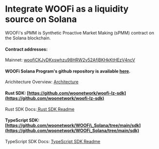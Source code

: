 # Integrate WOOFi as a liquidity source on Solana

WOOFi's sPMM is Synthetic Proactive Market Making (sPMM) contract on the Solana blockchain.

#### Contract addresses:

Mainnet: [woofiCKJyDKxswhzu98HRW2v52AfjBKHkKtHEzV4ncV](https://solscan.io/account/woofiCKJyDKxswhzu98HRW2v52AfjBKHkKtHEzV4ncV)

#### WOOFi Solana Program's github repository is available [here](https://github.com/woonetwork/WOOFi_Solana).

Arichitecture Overview: [Architecture](architecture.md)

#### Rust SDK: [https://github.com/woonetwork/woofi-lz-sdk](https://github.com/woonetwork/woofi-lz-sdk)

Rust SDK Docs:[ Rust SDK Readme](rust-sdk.md)

#### TypeScript SDK: [https://github.com/woonetwork/WOOFi\_Solana/tree/main/sdk](https://github.com/woonetwork/WOOFi_Solana/tree/main/sdk)

TypeScript SDK Docs: [TypeScript SDK Readme](typescript-sdk.md)

####
